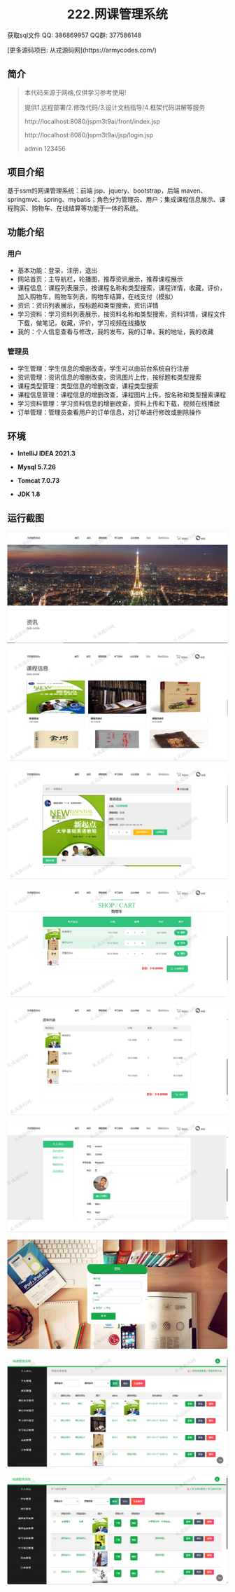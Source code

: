 <p><h1 align="center">222.网课管理系统</h1></p>

<p> 获取sql文件 QQ: 386869957 QQ群: 377586148 </p>
<p> [更多源码项目: 从戎源码网](https://armycodes.com/) </p>

## 简介

> 本代码来源于网络,仅供学习参考使用!
>
> 提供1.远程部署/2.修改代码/3.设计文档指导/4.框架代码讲解等服务
>
> http://localhost:8080/jspm3t9ai/front/index.jsp
> 
> http://localhost:8080/jspm3t9ai/jsp/login.jsp
>
> admin 123456

## 项目介绍
基于ssm的网课管理系统：前端 jsp、jquery、bootstrap，后端 maven、springmvc、spring、mybatis；角色分为管理员、用户；集成课程信息展示、课程购买、购物车、在线结算等功能于一体的系统。

## 功能介绍

### 用户

- 基本功能：登录，注册，退出
- 网站首页：主导航栏，轮播图，推荐资讯展示，推荐课程展示
- 课程信息：课程列表展示，按课程名称和类型搜索，课程详情，收藏，评价，加入购物车，购物车列表，购物车结算，在线支付（模拟）
- 资讯：资讯列表展示，按标题和类型搜索，资讯详情
- 学习资料：学习资料列表展示，按资料名称和类型搜索，资料详情，课程文件下载，做笔记，收藏，评价，学习视频在线播放
- 我的：个人信息查看与修改，我的发布，我的订单，我的地址，我的收藏

### 管理员

- 学生管理：学生信息的增删改查，学生可以由前台系统自行注册
- 资讯管理：资讯信息的增删改查，资讯图片上传，按标题和类型搜索
- 课程类型管理：类型信息的增删改查，课程类型搜索
- 课程信息管理：课程信息的增删改查，课程图片上传，按名称和类型搜索课程
- 学习资料管理：学习资料信息的增删改查，资料上传和下载，视频在线播放
- 订单管理：管理员查看用户的订单信息，对订单进行修改或删除操作

## 环境

- <b>IntelliJ IDEA 2021.3</b>

- <b>Mysql 5.7.26</b>

- <b>Tomcat 7.0.73</b>

- <b>JDK 1.8</b>

## 运行截图

![](screenshot/1.png)

![](screenshot/2.png)

![](screenshot/3.png)

![](screenshot/4.png)

![](screenshot/5.png)

![](screenshot/6.png)

![](screenshot/7.png)

![](screenshot/8.png)

![](screenshot/9.png)
